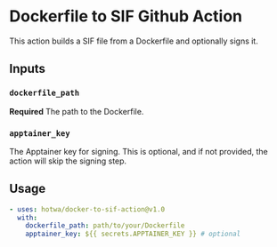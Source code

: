 # Dockerfile to SIF Github Action

This action builds a SIF file from a Dockerfile and optionally signs it.

## Inputs

### `dockerfile_path`

**Required** The path to the Dockerfile. 

### `apptainer_key`

The Apptainer key for signing. This is optional, and if not provided, the action will skip the signing step.

## Usage

```yml
- uses: hotwa/docker-to-sif-action@v1.0
  with:
    dockerfile_path: path/to/your/Dockerfile
    apptainer_key: ${{ secrets.APPTAINER_KEY }} # optional
```
